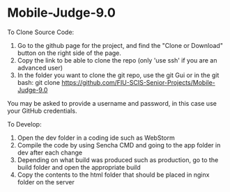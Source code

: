 # Mobile-Judge-9.0

To Clone Source Code:
1. Go to the github page for the project, and find the "Clone or Download" button on the right side of the page.
2. Copy the link to be able to clone the repo (only 'use ssh' if you are an advanced user)
3. In the folder you want to clone the git repo, use the git Gui or in the git bash:
  git clone https://github.com/FIU-SCIS-Senior-Projects/Mobile-Judge-9.0
  
You may be asked to provide a username and password, in this case use your GitHub credentials.

 
To Develop:
1. Open the dev folder in a coding ide such as WebStorm
2. Compile the code by using Sencha CMD and going to the app folder in dev after each change
3. Depending on what build was produced such as production, go to the build folder and open the appropriate build
4. Copy the contents to the html folder that should be placed in nginx folder on the server


